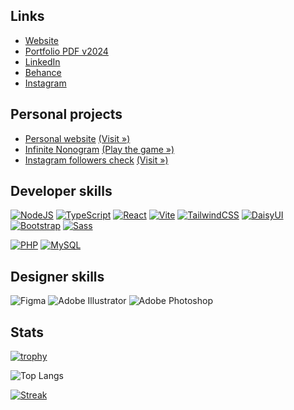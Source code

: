 ## Links

* [Website](https://marcodcellamare.github.io)
* [Portfolio PDF v2024](https://drive.google.com/file/d/1OWAXKrTSuLgLejPJ3p-jRFR_bp7ZbROT/view)
* [LinkedIn](https://www.linkedin.com/in/marcocellamare)
* [Behance](https://www.behance.net/marco-cellamare)
* [Instagram](https://www.instagram.com/marcod.cellamare)

## Personal projects

* [Personal website](https://github.com/marcodcellamare/marcodcellamare.github.io/) [(Visit »)](https://marcodcellamare.github.io/)
* [Infinite Nonogram](https://github.com/marcodcellamare/infinite-nonogram/) [(Play the game »)](https://marcodcellamare.github.io/infinite-nonogram/)
* [Instagram followers check](https://github.com/marcodcellamare/ig-followers-check/) [(Visit »)](https://marcodcellamare.github.io/ig-followers-check/)

## Developer skills

[![NodeJS](https://img.shields.io/badge/Node.js-6DA55F?logo=node.js&logoColor=white)](#)
[![TypeScript](https://img.shields.io/badge/TypeScript-3178C6?logo=typescript&logoColor=fff)](#)
[![React](https://img.shields.io/badge/React-%2320232a.svg?logo=react&logoColor=%2361DAFB)](#)
[![Vite](https://img.shields.io/badge/Vite-646CFF?logo=vite&logoColor=fff)](#)
[![TailwindCSS](https://img.shields.io/badge/Tailwind%20CSS-%2338B2AC.svg?logo=tailwind-css&logoColor=white)](#)
[![DaisyUI](https://img.shields.io/badge/DaisyUI-5A0EF8?logo=daisyui&logoColor=fff)](#)
[![Bootstrap](https://img.shields.io/badge/Bootstrap-7952B3?logo=bootstrap&logoColor=fff)](#)
[![Sass](https://img.shields.io/badge/Sass-C69?logo=sass&logoColor=fff)](#)

[![PHP](https://img.shields.io/badge/php-%23777BB4.svg?&logo=php&logoColor=white)](#)
[![MySQL](https://img.shields.io/badge/MySQL-4479A1?logo=mysql&logoColor=fff)](#)

## Designer skills

![Figma](https://img.shields.io/badge/figma-black.svg?style=for-the-badge&logo=figma)
![Adobe Illustrator](https://img.shields.io/badge/adobe%20illustrator-black.svg?style=for-the-badge&logo=adobe%20illustrator)
![Adobe Photoshop](https://img.shields.io/badge/adobe%20photoshop-black.svg?style=for-the-badge&logo=adobe%20photoshop)

## Stats

[![trophy](https://github-profile-trophy.vercel.app/?username=marcodcellamare&theme=onedark&title=-Stars,-Issues,-Reviews)](https://github.com/ryo-ma/github-profile-trophy)

![Top Langs](https://github-readme-stats.vercel.app/api/top-langs/?username=marcodcellamare&hide=TeX&layout=compact&theme=dark)

[![Streak](https://github-readme-streak-stats.herokuapp.com/?user=marcodcellamare&theme=dark)](https://github.com/DenverCoder1/github-readme-streak-stats)
